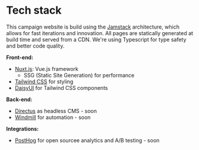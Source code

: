 # Tech stack

This campaign website is build using the [Jamstack](https://jamstack.org/) architecture, which allows for fast iterations and innovation. All pages are statically generated at build time and served from a CDN. We're using Typescript for type safety and better code quality.

**Front-end:**

- [Nuxt.js](https://nuxtjs.org/): Vue.js framework
  - SSG (Static Site Generation) for performance
- [Tailwind CSS](https://tailwindcss.com/) for styling
- [DaisyUI](https://daisyui.com/) for Tailwind CSS components

**Back-end:**

- [Directus](https://directus.io/) as headless CMS - soon
- [Windmill](https://www.windmill.dev/) for automation - soon

**Integrations:**

- [PostHog](https://posthog.com/) for open sourcee analytics and A/B testing - soon
